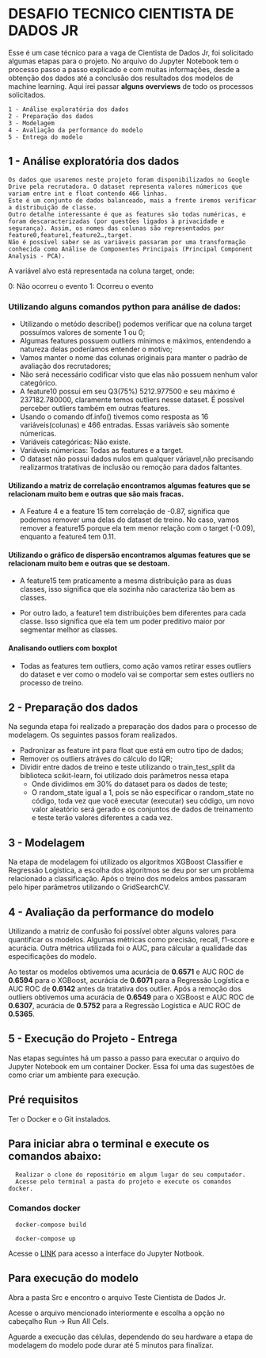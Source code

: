 # DESAFIO TECNICO CIENTISTA DE DADOS JR

Esse é um case técnico para a vaga de Cientista de Dados Jr, foi solicitado algumas etapas para o projeto. No arquivo do Jupyter Notebook tem o processo passo a passo explicado e com muitas informações, desde a obtenção dos dados até a conclusão dos resultados dos modelos de machine learning. Aqui irei passar **alguns overviews** de todo os processos solicitados.

```
1 - Análise exploratória dos dados
2 - Preparação dos dados
3 - Modelagem
4 - Avaliação da performance do modelo
5 - Entrega do modelo
```

## 1 - Análise exploratória dos dados

```
Os dados que usaremos neste projeto foram disponibilizados no Google Drive pela recrutadora. O dataset representa valores númericos que variam entre int e float contendo 466 linhas.
Este é um conjunto de dados balanceado, mais a frente iremos verificar a distribuição de classe.
Outro detalhe interessante é que as features são todas numéricas, e foram descaracterizadas (por questões ligados à privacidade e segurança). Assim, os nomes das colunas são representados por feature0,feature1,feature2…,target.
Não é possível saber se as variáveis passaram por uma transformação conhecida como Análise de Componentes Principais (Principal Component Analysis - PCA).
```

A variável alvo está representada na coluna target, onde:

0: Não ocorreu o evento
1: Ocorreu o evento

### Utilizando alguns comandos python para análise de dados:

* Utilizando o metódo describe() podemos verificar que na coluna target possuímos valores de somente 1 ou 0;
* Algumas features possuem outliers mínimos e máximos, entendendo a natureza delas poderíamos entender o motivo;
* Vamos manter o nome das colunas originais para manter o padrão de avaliação dos recrutadores;
* Não será necessário codificar visto que elas não possuem nenhum valor categórico.
* A feature10 possui em seu Q3(75%) 5212.977500 e seu máximo é 237182.780000, claramente temos outliers nesse dataset. É possível perceber outliers também em outras features.
* Usando o comando df.info() tivemos como resposta as 16 variáveis(colunas) e 466 entradas. Essas variáveis são somente númericas.
* Variáveis categóricas: Não existe.
* Variáveis númericas: Todas as features e a target.
* O dataset não possui dados nulos em qualquer váriavel,não precisando realizarmos tratativas de inclusão ou remoção para dados faltantes.

#### Utilizando a matriz de correlação encontramos algumas features que se relacionam muito bem e outras que são mais fracas.

* A Feature 4 e a feature 15 tem correlação de -0.87, significa que podemos remover uma delas do dataset de treino. No caso, vamos remover a feature15 porque ela tem menor relação com o target (-0.09), enquanto a feature4 tem 0.11.

#### Utilizando o gráfico de dispersão encontramos algumas features que se relacionam muito bem e outras que se destoam.

* A feature15 tem praticamente a mesma distribuição para as duas classes, isso significa que ela sozinha não caracteriza tão bem as classes.

* Por outro lado, a feature1 tem distribuições bem diferentes para cada classe. Isso significa que ela tem um poder preditivo maior por segmentar melhor as classes.

#### Analisando outliers com boxplot

* Todas as features tem outliers, como ação vamos retirar esses outliers do dataset e ver como o modelo vai se comportar sem estes outliers no processo de treino.

## 2 - Preparação dos dados

Na segunda etapa foi realizado a preparação dos dados para o processo de modelagem. Os seguintes passos foram realizados.

* Padronizar as feature int para float que está em outro tipo de dados;
* Remover os outliers atráves do cálculo do IQR;
* Dividir entre dados de treino e teste utilizando o train_test_split da biblioteca scikit-learn, foi utilizado dois parâmetros nessa etapa 
   * Onde dividimos em 30% do dataset para os dados de teste;
   * O random_state igual a 1, pois se não especificar o random_state no código, toda vez que você executar (executar) seu código, um novo valor aleatório será gerado e os conjuntos de dados de treinamento e teste terão valores diferentes a cada vez.

## 3 - Modelagem

Na etapa de modelagem foi utilizado os algoritmos XGBoost Classifier e Regressão Logística, a escolha dos algoritmos se deu por ser um problema relacionado a classificação.
Após o treino dos modelos ambos passaram pelo hiper parâmetros utilizando o GridSearchCV.

## 4 - Avaliação da performance do modelo

Utilizando a matriz de confusão foi possível obter alguns valores para quantificar os modelos. Algumas métricas como precisão, recall, f1-score e acurácia.
Outra métrica utilizada foi o AUC, para cálcular a qualidade das especificações do modelo.

Ao testar os modelos obtivemos uma acurácia de **0.6571** e AUC ROC de **0.6594** para o XGBoost, acurácia de **0.6071** para a Regressão Logística e AUC ROC de **0.6142** antes da tratativa dos outlier. Após a remoção dos outliers obtivemos uma acurácia de **0.6549** para o XGBoost e AUC ROC de **0.6307**, acurácia de **0.5752** para a Regressão Logística e AUC ROC de **0.5365**.

## 5 - Execução do Projeto - Entrega

Nas etapas seguintes há um passo a passo para executar o arquivo do Jupyter Notebook em um container Docker. Essa foi uma das sugestões de como criar um ambiente para execução.

## Pré requisitos

Ter o Docker e o Git instalados.

## Para iniciar abra o terminal e execute os comandos abaixo:

```
  Realizar o clone do repositório em algum lugar do seu computador.
  Acesse pelo terminal a pasta do projeto e execute os comandos docker.
```
### Comandos docker

```
  docker-compose build
```

```
  docker-compose up
```

Acesse o [LINK](http://127.0.0.1:8888/lab?token=easy) para acesso a interface do Jupyter Notbook.


## Para execução do modelo
Abra a pasta Src e encontro o arquivo Teste Cientista de Dados Jr.

Acesse o arquivo mencionado interiormente e escolha a opção no cabeçalho Run -> Run All Cels.

Aguarde a execução das células, dependendo do seu hardware a etapa de modelagem do modelo pode durar até 5 minutos para finalizar.